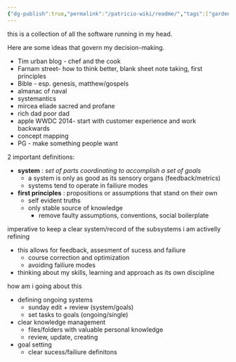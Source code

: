 ```yaml
---
{"dg-publish":true,"permalink":"/patricio-wiki/readme/","tags":["gardenEntry"]}
---
```


this is a collection of all the software running in my head.

Here are some ideas that govern my decision-making.

- Tim urban blog - chef and the cook
- Farnam street- how to think better, blank sheet note taking, first principles 
- Bible - esp. genesis, matthew/gospels 
- almanac of naval
- systemantics
- mircea eliade sacred and profane 
- rich dad poor dad
- apple WWDC 2014- start with customer experience and work backwards
- concept mapping 
- PG - make something people want

2 important definitions:
- **system** : *set of parts coordinating to accomplish a set of goals*
	- a system is only as good as its sensory organs (feedback/metrics)
	- systems tend to operate in failiure modes
- **first principles** : propositions or assumptions that stand on their own
	- self evident truths
	- only stable source of knowledge 
		- remove faulty assumptions, conventions, social boilerplate

imperative to keep a clear system/record of the subsystems i am activelly refining 
- this allows for feedback, assesment of sucess and failiure
	- course correction and optimization
	- avoiding failiure modes
- thinking about my skills, learning and approach as its own discipline

how am i going about this 
- defining ongoing systems
	- sunday edit + review (system/goals)
	- set tasks to goals (ongoing/single)
- clear knowledge management
	- files/folders with valuable personal knowledge
	- review, update, creating
- goal setting 
	- clear sucess/failiure definitons 
